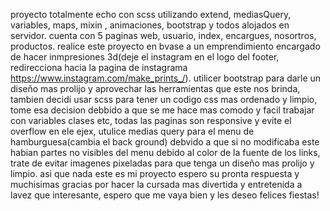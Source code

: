 proyecto totalmente echo con scss utilizando extend, mediasQuery, variables, maps, mixin , animaciones, bootstrap y todos alojados en servidor.
cuenta con 5 paginas web, usuario, index, encargues, nosortros, productos.
realice este proyecto en bvase a un emprendimiento encargado de hacer inmpresiones 3d(deje el instagram en el logo del footer, redirecciona hacia la pagina de instagrama https://www.instagram.com/make_prints_/).
utilicer bootstrap para darle un diseño mas prolijo y aprovechar las herramientas que este nos brinda, tambien decidi usar scss para tener un codigo css mas ordenado y limpio, tome esa decision debbido a que se me hace mas comodo y facil trabajar con variables clases etc, todas las paginas son responsive y evite el overflow en ele ejex, utulice medias query para el menu de hamburguesa(cambia el back ground) debvido a que si no modificaba este habian partes no visibles del menu debido al color de la fuente de los links, trate de evitar imagenes pixeladas para que tenga un diseño mas prolijo y limpio.
asi que nada este es mi proyecto espero su pronta respuesta y muchisimas gracias por hacer la cursada mas divertida y entretenida a lavez que interesante, espero que me vaya bien y les deseo felices fiestas!